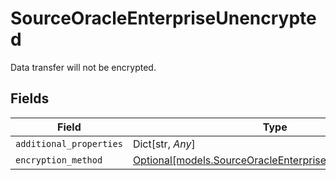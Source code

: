 # SourceOracleEnterpriseUnencrypted

Data transfer will not be encrypted.


## Fields

| Field                                                                                                          | Type                                                                                                           | Required                                                                                                       | Description                                                                                                    |
| -------------------------------------------------------------------------------------------------------------- | -------------------------------------------------------------------------------------------------------------- | -------------------------------------------------------------------------------------------------------------- | -------------------------------------------------------------------------------------------------------------- |
| `additional_properties`                                                                                        | Dict[str, *Any*]                                                                                               | :heavy_minus_sign:                                                                                             | N/A                                                                                                            |
| `encryption_method`                                                                                            | [Optional[models.SourceOracleEnterpriseEncryptionMethod]](../models/sourceoracleenterpriseencryptionmethod.md) | :heavy_minus_sign:                                                                                             | N/A                                                                                                            |
